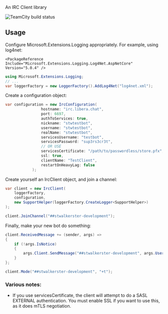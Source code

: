 An IRC Client library

![TeamCity build status](https://teamcity.stwalkerster.co.uk/app/rest/builds/buildType:id:Irc_StwalkersterIrcClient_StwalkersterIrcClient/statusIcon.svg)

## Usage

Configure Microsoft.Extensions.Logging appropriately. For example, using log4net:

```
<PackageReference Include="Microsoft.Extensions.Logging.Log4Net.AspNetCore" Version="5.0.4" />
```
```c#
using Microsoft.Extensions.Logging;
// ...
var loggerFactory = new LoggerFactory().AddLog4Net("log4net.xml");
```

Create a configuration object:

```c#
var configuration = new IrcConfiguration(
                hostname: "irc.libera.chat",
                port: 6697,
                authToServices: true,
                nickname: "stwtestbot",
                username: "stwtestbot",
                realName: "stwtestbot",
                servicesUsername: "testbot",
                servicesPassword: "sup3rs3cr3t",
                // OR USE
                servicesCertificate: "/path/to/passwordless/store.pfx",
                ssl: true,
                clientName: "TestClient",
                restartOnHeavyLag: false
            );
```
Create yourself an IrcClient object, and join a channel:
```c#
var client = new IrcClient(
    loggerFactory, 
    configuration, 
    new SupportHelper(loggerFactory.CreateLogger<SupportHelper>)
);

client.JoinChannel("##stwalkerster-development");
```

Finally, make your new bot do something:
```c#
client.ReceivedMessage += (sender, args) =>
{
    if (!args.IsNotice)
    {
        args.Client.SendMessage("##stwalkerster-development", args.User.ToString() + " -> " + args.Client.Nickname);
    }
};

client.Mode("##stwalkerster-development", "+t");
```

### Various notes:
* If you use servicesCertificate, the client will attempt to do a SASL EXTERNAL authentication. You must enable SSL if you want to use this, as it does mTLS negotiation.